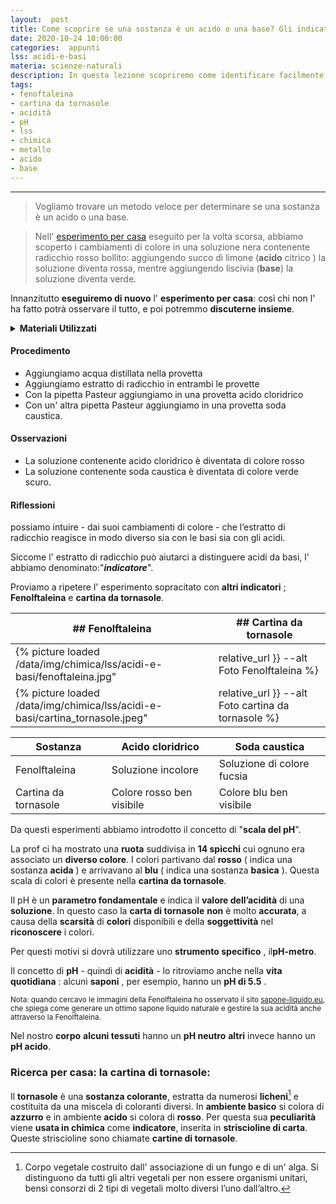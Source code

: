 ```yaml
---
layout:  post
title: Come scoprire se una sostanza è un acido o una base? Gli indicatori di acidità
date: 2020-10-24 10:00:00
categories:  appunti
lss: acidi-e-basi
materia: scienze-naturali
description: In questa lezione scopriremo come identificare facilmente l' acidità di una sostanza, quindi anche come distinguere un acido da una base. Introdurremo gli indicatori, cioé sostanze che riescono a comunicarci l' acidità di una sostanza. Inoltre in questo articolo è anche contenuta la descrizione della cartina di tornasole; un indicatore.
tags:
- fenoftaleina
- cartina da tornasole
- acidità
- pH
- lss
- chimica
- metallo
- acido
- base
---
```


---

> Vogliamo trovare un metodo veloce per determinare se una sostanza è un acido o una base.

> Nell' [esperimento per casa](https://example.com/) eseguito per la volta scorsa, abbiamo scoperto i cambiamenti di colore in una soluzione nera contenente radicchio rosso bollito: aggiungendo succo di limone (**acido** citrico ) la soluzione diventa rossa, mentre aggiungendo liscivia (**base**) la soluzione diventa verde. 

Innanzitutto **eseguiremo di nuovo** l' **esperimento per casa**: così chi non l' ha fatto potrà osservare il tutto, e poi potremmo **discuterne insieme**.

<details>
  <summary><b>Materiali Utilizzati</b></summary>
  
  • Acido cloridrico<br>
  • Estratto di radicchio<br>
  • Soda caustica<br>
  • 2 Pipette pasteur<br>
  • 2 provette<br>
</details>

#### Procedimento

- Aggiungiamo acqua distillata nella provetta
- Aggiungiamo estratto di radicchio in entrambi le provette
- Con la pipetta Pasteur aggiungiamo in una provetta acido cloridrico
- Con un' altra pipetta Pasteur aggiungiamo in una provetta soda caustica.

#### Osservazioni

- La soluzione contenente acido cloridrico è diventata di colore rosso
- La soluzione contenente soda caustica è diventata di colore verde scuro.

#### Riflessioni

possiamo intuire  - dai suoi cambiamenti di colore - che l’estratto di radicchio reagisce in modo diverso sia con le basi sia con gli acidi. 

Siccome l' estratto di radicchio può aiutarci a distinguere acidi da basi, l' abbiamo denominato:"***indicatore***".


Proviamo a ripetere l' esperimento sopracitato con **altri indicatori** ; **Fenolftaleina** e **cartina da tornasole**.

|## Fenolftaleina|## Cartina da tornasole|
|---|---|
{% picture loaded /data/img/chimica/lss/acidi-e-basi/fenoftaleina.jpg" | relative_url }} --alt Foto Fenolftaleina %}
|{% picture loaded /data/img/chimica/lss/acidi-e-basi/cartina_tornasole.jpeg" | relative_url }} --alt Foto cartina da tornasole %}




|  Sostanza  |  Acido cloridrico  |  Soda caustica  |
|---|---|---|
Fenolftaleina|Soluzione incolore|Soluzione di colore fucsia|
Cartina da tornasole|Colore rosso ben visibile|Colore blu ben visibile|

Da questi esperimenti abbiamo introdotto il concetto di "**scala del pH**".

La prof ci ha mostrato una **ruota** suddivisa in **14 spicchi** cui ognuno era associato un **diverso colore**. I colori partivano dal **rosso** ( indica una sostanza **acida** ) e arrivavano al **blu** ( indica una sostanza **basica** ). Questa scala di colori è presente nella **cartina da tornasole**. 

Il pH è un **parametro fondamentale** e indica il **valore dell’acidità** di una **soluzione**. In questo caso la **carta di tornasole** **non** è molto **accurata**, a causa della **scarsità** di **colori** disponibili e della **soggettività** nel **riconoscere** i colori.

Per questi motivi si dovrà utilizzare uno **strumento specifico** , il**pH-metro**.

Il concetto di **pH** - quindi di **acidità** -  lo ritroviamo anche nella **vita quotidiana** : alcuni **saponi** , per esempio, hanno un **pH di  5.5** . 

<sub> Nota: quando cercavo le immagini della Fenolftaleina ho osservato il sito [sapone-liquido.eu](https://www.sapone-liquido.eu/sapone-liquido-naturale-fenoftaleina.html), che spiega come generare un ottimo sapone liquido naturale e gestire la sua acidità anche attraverso la Fenolftaleina.</sub>

Nel nostro **corpo** **alcuni tessuti** hanno un **pH neutro** **altri** invece hanno un **pH acido**.

### Ricerca per casa: la cartina di tornasole:

Il **tornasole** è una **sostanza colorante**, estratta da numerosi **licheni**[^1] e costituita da una miscela di coloranti diversi. In **ambiente basico** si colora di **azzurro** e in ambiente **acido** si colora di **rosso**. Per questa sua **peculiarità** viene **usata in chimica** come **indicatore**, inserita in **striscioline di carta**. Queste striscioline sono chiamate **cartine di tornasole**. 

[^1]: Corpo vegetale costruito dall' associazione di un fungo e di un' alga. Si distinguono da tutti gli altri vegetali per non essere organismi unitari, bensì consorzi di 2 tipi di vegetali molto diversi l’uno dall’altro.
